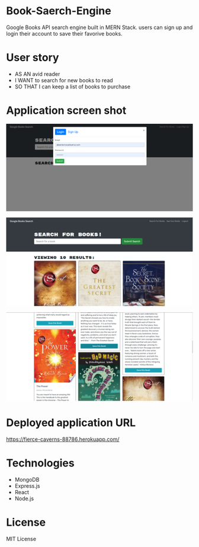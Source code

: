# Book-Saerch-Engine

Google Books API search engine built in MERN Stack.  users can sign up and login their account to save their favorive books. 

# User story

- AS AN avid reader
- I WANT to search for new books to read
- SO THAT I can keep a list of books to purchase

# Application screen shot

![screenshot](assets\images\Screenshot(12).png)

![screenshot](assets\images\Screenshot(13).png)

![screenshot](assets\images\Screenshot(14).png)




# Deployed application URL

 https://fierce-caverns-88786.herokuapp.com/

# Technologies

- MongoDB
- Express.js
- React
- Node.js


# License
MIT License